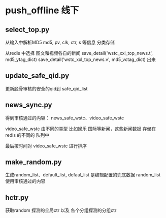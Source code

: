 # push_offline 线下

## select_top.py 
从输入中解析MD5 md5, pv, clk, ctr, s 等信息 分类存储

从redis 中选择 图文和视频各自的新闻
    save_detail('wstc_xxl_top_news.t', md5_ytag_dict)
    save_detail('wstc_xxl_top_news.v', md5_vctag_dict)
    出来

## update_safe_qid.py

更新胫骨审核的安全的qid到 safe_qid_list

## news_sync.py

得到审核通过的内容： news_safe_wstc、video_safe_wstc  

video_safe_wstc 由不同的类型 比如娱乐 国际等新闻，这些新闻数据 存储在redis 的不同的 队列中

最后按时间对 video_safe_wstc 进行排序


## make_random.py

生成random_list、default_list, defaul_list 是编辑配置的兜底数据  random_list 使用审核通过的内容

## hctr.py

获取random 探测的全局ctr 以及  各个分组探测的分组ctr


